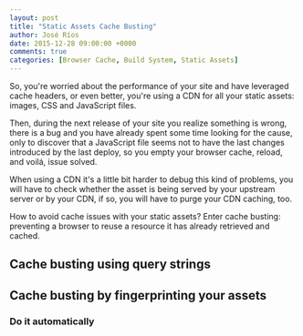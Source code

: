 ```yaml
---
layout: post
title: "Static Assets Cache Busting"
author: José Ríos
date: 2015-12-28 09:00:00 +0000
comments: true
categories: [Browser Cache, Build System, Static Assets]
---
```


So, you're worried about the performance of your site and have leveraged cache
headers, or even better, you're using a CDN for all your static assets: images,
CSS and JavaScript files.

Then, during the next release of your site you realize something is wrong, there
is a bug and you have already spent some time looking for the cause, only to
discover that a JavaScript file seems not to have the last changes introduced by
the last deploy, so you empty your browser cache, reload, and voilá, issue solved.

When using a CDN it's a little bit harder to debug this kind of problems, you will
have to check whether the asset is being served by your upstream server or by your
CDN, if so, you will have to purge your CDN caching, too.

How to avoid cache issues with your static assets? Enter cache busting: preventing
a browser to reuse a resource it has already retrieved and cached.

## Cache busting using query strings

## Cache busting by fingerprinting your assets

### Do it automatically
